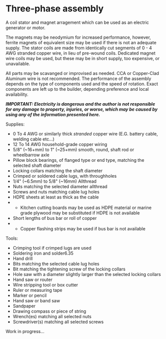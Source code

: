 # Three-phase assembly

A coil stator and magnet arragement which can be used as an electric generator or motor.

The magnets may be neodymium for increased performance, however, ferrite magnets of equivalent size may be used if there is not an adequate supply. The stator coils are made from identically cut segments of 0 - 4 AWG stranded copper wire, in lieu of pre-wound coils. Dedicated magnet wire coils may be used, but these may be in short supply, too expensive, or unavailable.

All parts may be scavanged or improvised as needed. CCA or Copper-Clad Aluminum wire is not recommended. The performance of the assembly depends on the type of components used and the speed of rotation. Exact components are left up to the builder, depending preference and local availability.

***IMPORTANT: Electricity is dangerous and the author is not responsible for any damage to property, injuries, or worse, which may be caused by using any of the information presented here.***

Supplies:
* 0 To 4 AWG or similarly thick *stranded* copper wire (E.G. battery cable, welding cable etc...)
* 12 To 14 AWG household-grade copper wiring
* 5/8" (~16+mm) to 1" (~25+mm) smooth, round, shaft rod or wheelbarrow axle
* Pillow block bearings, of flanged type or end type, matching the selected shaft diameter
* Locking collars matching the shaft diameter
* Crimped or soldered cable lugs, with throughholes
* 1/4" (~6.5mm) to 5/8" (~16mm) Allthread
* Nuts matching the selected diameter allthread
* Screws and nuts matching cable lug holes
* HDPE sheets at least as thick as the cable 
* * Kitchen cutting boards may be used as HDPE material or marine grade plywood may be substituted if HDPE is not available
* Short lengths of bus bar or roll of copper
* * Copper flashing strips may be used if bus bar is not available

Tools:
* Crimping tool if crimped lugs are used
* Soldering iron and solder6.35
* Hand drill 
* Bits matching the selected cable lug holes
* Bit matching the tightening screw of the locking collars
* Hole saw with a diameter slightly larger than the selected locking collars
* Hand saw or router
* Wire stripping tool or box cutter
* Ruler or measuring tape
* Marker or pencil
* Hand saw or band saw
* Sandpaper
* Drawing compass or piece of string
* Wrench(es) matching all selected nuts
* Screwdriver(s) matching all selected screws

Work in progress...


